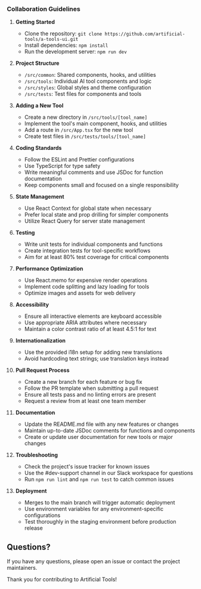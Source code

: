 ### Collaboration Guidelines

1. **Getting Started**
   - Clone the repository: `git clone https://github.com/artificial-tools/a-tools-ui.git`
   - Install dependencies: `npm install`
   - Run the development server: `npm run dev`

2. **Project Structure**
   - `/src/common`: Shared components, hooks, and utilities
   - `/src/tools`: Individual AI tool components and logic
   - `/src/styles`: Global styles and theme configuration
   - `/src/tests`: Test files for components and tools

3. **Adding a New Tool**
   - Create a new directory in `/src/tools/[tool_name]`
   - Implement the tool's main component, hooks, and utilities
   - Add a route in `/src/App.tsx` for the new tool
   - Create test files in `/src/tests/tools/[tool_name]`

4. **Coding Standards**
   - Follow the ESLint and Prettier configurations
   - Use TypeScript for type safety
   - Write meaningful comments and use JSDoc for function documentation
   - Keep components small and focused on a single responsibility

5. **State Management**
   - Use React Context for global state when necessary
   - Prefer local state and prop drilling for simpler components
   - Utilize React Query for server state management

6. **Testing**
   - Write unit tests for individual components and functions
   - Create integration tests for tool-specific workflows
   - Aim for at least 80% test coverage for critical components

7. **Performance Optimization**
   - Use React.memo for expensive render operations
   - Implement code splitting and lazy loading for tools
   - Optimize images and assets for web delivery

8. **Accessibility**
   - Ensure all interactive elements are keyboard accessible
   - Use appropriate ARIA attributes where necessary
   - Maintain a color contrast ratio of at least 4.5:1 for text

9. **Internationalization**
   - Use the provided i18n setup for adding new translations
   - Avoid hardcoding text strings; use translation keys instead

10. **Pull Request Process**
    - Create a new branch for each feature or bug fix
    - Follow the PR template when submitting a pull request
    - Ensure all tests pass and no linting errors are present
    - Request a review from at least one team member

11. **Documentation**
    - Update the README.md file with any new features or changes
    - Maintain up-to-date JSDoc comments for functions and components
    - Create or update user documentation for new tools or major changes

12. **Troubleshooting**
    - Check the project's issue tracker for known issues
    - Use the #dev-support channel in our Slack workspace for questions
    - Run `npm run lint` and `npm run test` to catch common issues

13. **Deployment**
    - Merges to the main branch will trigger automatic deployment
    - Use environment variables for any environment-specific configurations
    - Test thoroughly in the staging environment before production release

## Questions?

If you have any questions, please open an issue or contact the project maintainers.

Thank you for contributing to Artificial Tools!
